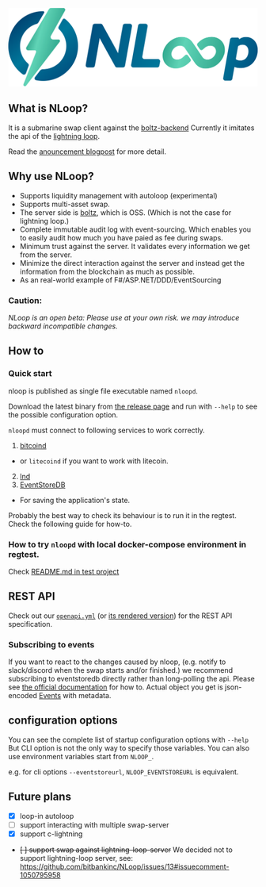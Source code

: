 
![nloop-logo](./images/logo.png)

## What is NLoop?

It is a submarine swap client against the [boltz-backend](https://github.com/BoltzExchange/boltz-backend)
Currently it imitates the api of the [lightning loop](https://github.com/lightninglabs/loop).

Read the [anouncement blogpost](https://tech.bitbank.cc/nloop-announcement-en/) for more detail.

## Why use NLoop?

* Supports liquidity management with autoloop (experimental)
* Supports multi-asset swap.
* The server side is [boltz](https://github.com/BoltzExchange/boltz-backend), which is OSS. (Which is not the case for lightning loop.)
* Complete immutable audit log with event-sourcing. Which enables you to easily audit how much you have paied as fee during swaps.
* Minimum trust against the server. It validates every information we get from the server.
* Minimize the direct interaction against the server and instead get the information from the blockchain as much as possible.
* As an real-world example of F#/ASP.NET/DDD/EventSourcing

### Caution:

*NLoop is an open beta: Please use at your own risk. we may introduce backward incompatible changes.*

## How to

### Quick start

nloop is published as single file executable named `nloopd`.

Download the latest binary from [the release page](https://github.com/joemphilips/NLoop/releases)
and run with `--help` to see the possible configuration option.

`nloopd` must connect to following services to work correctly.

1. [bitcoind](https://github.com/bitcoin/bitcoin)
  * or `litecoind` if you want to work with litecoin.
2. [lnd](https://github.com/bitcoin/bitcoin)
3. [EventStoreDB](https://www.eventstore.com/eventstoredb)
  * For saving the application's state.

Probably the best way to check its behaviour is to run it in the regtest.
Check the following guide for how-to.

### How to try `nloopd` with local docker-compose environment in regtest.

Check [README.md in test project](./tests/NLoop.Server.Tests/README.md)

## REST API

Check out our [`openapi.yml`](./openapi.yml) (or [its rendered version](https://bitbankinc.github.io/NLoop/)) for the REST API specification.

### Subscribing to events

If you want to react to the changes caused by nloop, (e.g. notify to slack/discord when the swap starts and/or finished.)
we recommend subscribing to eventstoredb directly rather than long-polling the api.
Please see [the official documentation](https://developers.eventstore.com/clients/dotnet/5.0/subscriptions.html) for how to.
Actual object you get is json-encoded [Events](https://github.com/bitbankinc/NLoop/blob/master/NLoop.Domain/Swap.fs#L299) with metadata.

## configuration options

You can see the complete list of startup configuration options with `--help`
But CLI option is not the only way to specify those variables.
You can also use environment variables start from `NLOOP_`.

e.g. for cli options `--eventstoreurl`, `NLOOP_EVENTSTOREURL` is equivalent.


## Future plans

* [x] loop-in autoloop
* [ ] support interacting with multiple swap-server
* [x] support c-lightning
* ~~[ ] support swap against lightning-loop-server~~ We decided not to support lightning-loop server, see: https://github.com/bitbankinc/NLoop/issues/13#issuecomment-1050795958


